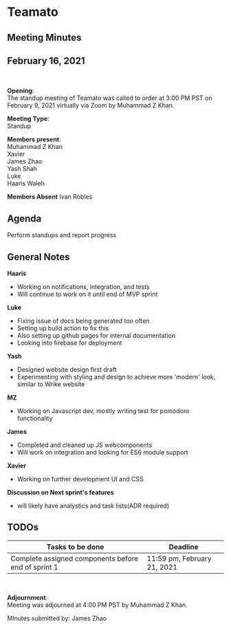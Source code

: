 # Teamato

## Meeting Minutes
## February 16, 2021
<br>

**Opening**:  
The standup meeting of Teamato was called to order at 3:00 PM PST on February 9, 2021 virtually via Zoom by Muhammad Z Khan.

**Meeting Type**:  
Standup

**Members present**:  
Muhammad Z Khan  
Xavier  
James Zhao  
Yash Shah  
Luke  
Haaris Waleh  

**Members Absent**
Ivan Robles  

## Agenda
Perform standups and report progress

## General Notes
**Haaris**
- Working on notifications, integration, and tests
- Will continue to work on it until end of MVP sprint

**Luke**
- Fixing issue of docs being generated too often
- Setting up build action to fix this
- Also setting up github pages for internal documentation
- Looking into firebase for deployment

**Yash**
- Designed website design first draft
- Experimenting with styling and design to achieve more 'modern' look, similar to Wrike website

**MZ**
- Working on Javascript dev, mostly writing test for pomodoro functionality
  
**James**
- Completed and cleaned up JS webcomponents
- Will work on integration and looking for ES6 module support

**Xavier**
- Working on further development UI and CSS

**Discussion on Next sprint's features**
- will likely have analystics and task lists(ADR required)

## TODOs
| Tasks to be done | Deadline |
| ---------------- | -------- |
| Complete assigned components before end of sprint 1 | 11:59 pm, February 21, 2021 |

<br>

**Adjournment**:  
Meeting was adjourned at 4:00 PM PST by Muhammad Z Khan.

Minutes submitted by: James Zhao
